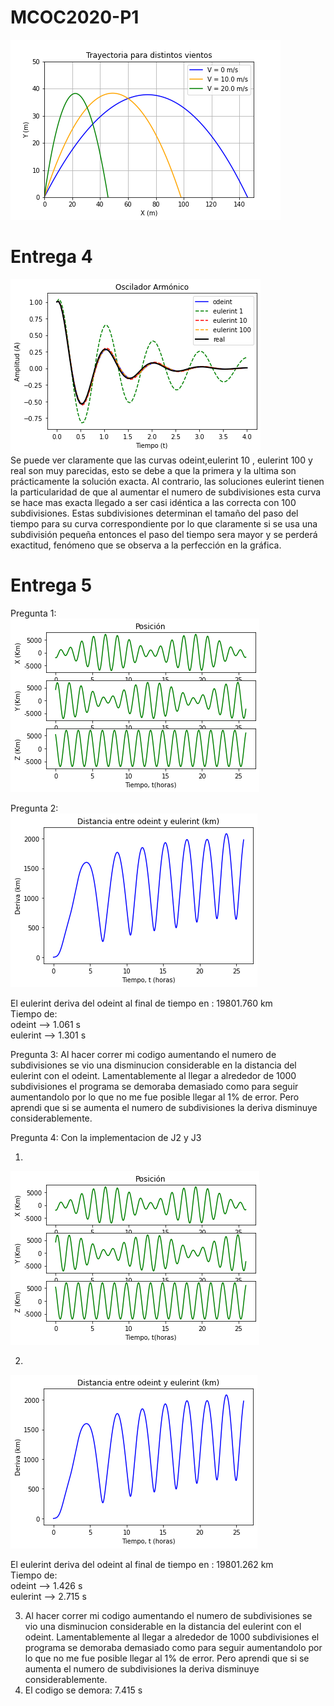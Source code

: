 # MCOC2020-P1

![alt text](https://github.com/Javcia98/MCOC2020-P1/blob/master/Entrega%201/Grafico1.png)

# Entrega 4
![alt text](https://github.com/Javcia98/MCOC2020-P1/blob/master/Grafico%20metodos.png) <br>
Se puede ver claramente que las curvas odeint,eulerint 10 , eulerint 100 y real son muy parecidas, esto se debe a que la primera y la ultima son prácticamente la solución exacta. Al contrario, las soluciones eulerint tienen la particularidad de que al aumentar el numero de subdivisiones esta curva se hace mas exacta llegado a ser casi idéntica a las correcta con 100 subdivisiones. Estas subdivisiones determinan el tamaño del paso del tiempo para su curva correspondiente por lo que claramente si se usa una subdivisión pequeña entonces el paso del tiempo sera mayor y se perderá exactitud, fenómeno que se observa a la perfección en la gráfica.

# Entrega 5
Pregunta 1:<br>
![alt text](https://github.com/Javcia98/MCOC2020-P1/blob/master/Entrega_5/G-1%20(1).png)<br>
 

Pregunta 2: <br>
![alt text](https://github.com/Javcia98/MCOC2020-P1/blob/master/Entrega_5/G-2%20(2).png) <br>

El eulerint deriva del odeint al final de tiempo en : 19801.760 km  <br>
Tiempo de:  <br>
odeint --> 1.061 s <br>
eulerint --> 1.301 s <br>



Pregunta 3: Al hacer correr mi codigo aumentando el numero de subdivisiones se vio una disminucion considerable en la distancia del eulerint con el odeint. Lamentablemente al llegar a alrededor de 1000 subdivisiones el programa se demoraba demasiado como para seguir aumentandolo por lo que no me fue posible llegar al 1% de error. Pero aprendi que si se aumenta el numero de subdivisiones la deriva disminuye considerablemente.<br>

Pregunta 4:  Con la implementacion de J2 y J3 <br>
1. <br>
![alt text](https://github.com/Javcia98/MCOC2020-P1/blob/master/Entrega_5/G-1J%20(1).png) <br>
 

2.  <br>
![alt text](https://github.com/Javcia98/MCOC2020-P1/blob/master/Entrega_5/G-2J%20(2).png) <br>

El eulerint deriva del odeint al final de tiempo en : 19801.262 km  <br>
Tiempo de:  <br>
odeint --> 1.426 s <br>
eulerint --> 2.715 s<br>

3. Al hacer correr mi codigo aumentando el numero de subdivisiones se vio una disminucion considerable en la distancia del eulerint con el odeint. Lamentablemente al llegar a alrededor de 1000 subdivisiones el programa se demoraba demasiado como para seguir aumentandolo por lo que no me fue posible llegar al 1% de error. Pero aprendi que si se aumenta el numero de subdivisiones la deriva disminuye considerablemente. <br>
4. El codigo se demora:  7.415 s
